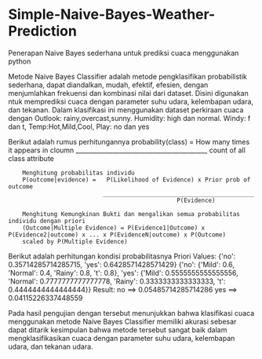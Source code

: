 # Simple-Naive-Bayes-Weather-Prediction
Penerapan Naive Bayes sederhana untuk prediksi cuaca menggunakan python 

Metode Naive Bayes Classifier adalah metode pengklasifikan probabilistik sederhana, dapat diandalkan, mudah, efektif, efesien, dengan menjumlahkan frekuensi dan kombinasi nilai dari dataset. Disini digunakan ntuk memprediksi cuaca dengan parameter suhu udara, kelembapan udara, dan tekanan. Dalam klasifikasi ini menggunakan dataset perkiraan cuaca dengan Outlook: rainy,overcast,sunny. Humidity: high dan normal. Windy: f dan t, Temp:Hot,Mild,Cool, Play: no dan yes

Berikut adalah rumus perhitungannya 
        probability(class) =    How many  times it appears in cloumn
                             __________________________________________
                                  count of all class attribute
        
        Menghitung probabilitas individu
        P(outcome|evidence) =   P(Likelihood of Evidence) x Prior prob of outcome
                               ___________________________________________
                                                    P(Evidence)
                                                    
        Menghitung Kemungkinan Bukti dan mengalikan semua probabilitas individu dengan priori
        (Outcome|Multiple Evidence) = P(Evidence1|Outcome) x P(Evidence2|outcome) x ... x P(EvidenceN|outcome) x P(Outcome)
        scaled by P(Multiple Evidence)                                                   

Berikut adalah perhitungan kondisi probabilitasnya
Priori Values:  {'no': 0.35714285714285715, 'yes': 0.6428571428571429}
{'no': {'Mild': 0.6, 'Normal': 0.4, 'Rainy': 0.8, 't': 0.8},
 'yes': {'Mild': 0.5555555555555556,
         'Normal': 0.7777777777777778,
         'Rainy': 0.3333333333333333,
         't': 0.4444444444444444}}
Result: 
no  ==>  0.05485714285714286
yes  ==>  0.04115226337448559

Pada hasil pengujian dengan tersebut menunjukkan bahwa klasifikasi cuaca menggunakan metode Naive Bayes Classifier memiliki akurasi sebesar dapat ditarik kesimpulan bahwa metode tersebut sangat baik dalam mengklasifikasikan cuaca dengan parameter suhu udara, kelembapan udara, dan tekanan udara.
